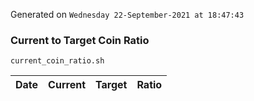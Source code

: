 Generated on `Wednesday 22-September-2021 at 18:47:43`

### Current to Target Coin Ratio
`current_coin_ratio.sh`

Date|Current|Target|Ratio
---|---|---|---
